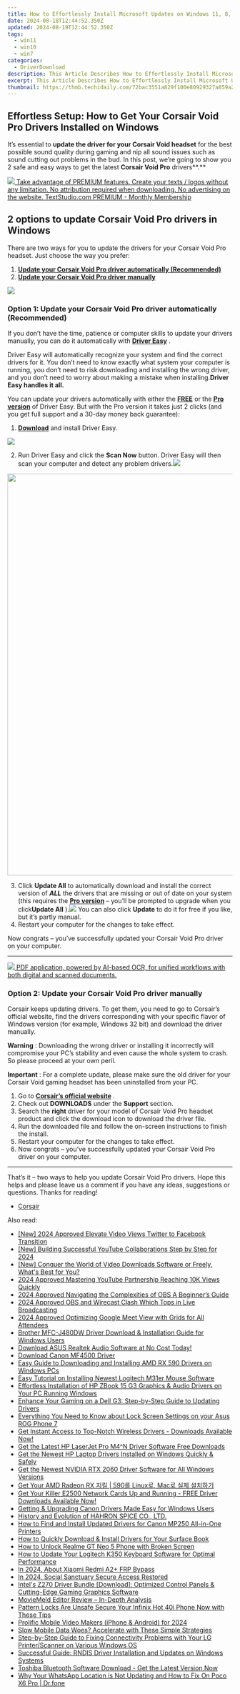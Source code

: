```yaml
---
title: How to Effortlessly Install Microsoft Updates on Windows 11, 8, or 7
date: 2024-08-18T12:44:52.350Z
updated: 2024-08-19T12:44:52.350Z
tags:
  - win11
  - win10
  - win7
categories:
  - DriverDownload
description: This Article Describes How to Effortlessly Install Microsoft Updates on Windows 11, 8, or 7
excerpt: This Article Describes How to Effortlessly Install Microsoft Updates on Windows 11, 8, or 7
thumbnail: https://thmb.techidaily.com/72bac3551a829f100e80929327a859a230ef81a06fa60256119f57f4b98caf7a.jpg
---
```


## Effortless Setup: How to Get Your Corsair Void Pro Drivers Installed on Windows

It’s essential to **update the driver for your Corsair Void headset**   for the best possible sound quality during gaming and nip all sound issues such as sound cutting out problems in the bud. In this post, we’re going to show you 2 safe and easy ways to get the latest **Corsair Void Pro**  drivers**.**

<!-- affiliate ads begin -->
<a href="https://secure.textstudio.com/order/checkout.php?PRODS=35633281&QTY=1&AFFILIATE=108875&CART=1"> <img src="https://secure.avangate.com/images/merchant/d6eb8222c9718486bdabce8b897380f7/products/2_premium-icon.png" border="0"> Take advantage of PREMIUM features. 
Create your texts / logos without any limitation. 
No attribution required when downloading. 
No advertising on the website. 
 TextStudio.com  PREMIUM - Monthly Membership</a>
<!-- affiliate ads end -->
## 2 options to update Corsair Void Pro drivers in Windows

 There are two ways for you to update the drivers for your Corsair Void Pro headset. Just choose the way you prefer:

1. [**Update your Corsair Void Pro driver automatically (Recommended)**](https://www.drivereasy.com/knowledge/corsair-void-drivers-download-install-for-windows-easily/#O1)
2. [**Update your Corsair Void Pro driver manually**](https://tools.techidaily.com/drivereasy/download/)

<!-- affiliate ads begin -->
<a href="https://secure.2checkout.com/order/checkout.php?PRODS=4621764&QTY=1&AFFILIATE=108875&CART=1"><img src="https://www.x-mirage.com/x-mirage/img/page-home.jpg" border="0"></a>
<!-- affiliate ads end -->
### Option 1: Update your Corsair Void Pro driver automatically (Recommended)

 If you don’t have the time, patience or computer skills to update your drivers manually, you can do it automatically with **[Driver Easy](https://tools.techidaily.com/drivereasy/download/)**  .

 Driver Easy will automatically recognize your system and find the correct drivers for it. You don’t need to know exactly what system your computer is running, you don’t need to risk downloading and installing the wrong driver, and you don’t need to worry about making a mistake when installing.**Driver Easy handles it all.**

 You can update your drivers automatically with either the **[FREE](https://tools.techidaily.com/drivereasy/download/)**  or the **[Pro version](https://tools.techidaily.com/drivereasy/download/)**  of Driver Easy. But with the Pro version it takes just 2 clicks (and you get full support and a 30-day money back guarantee):

1. [**Download**](https://tools.techidaily.com/drivereasy/download/) and install Driver Easy.
<!-- affiliate ads begin -->
<a href="https://shop.mondly.com/affiliate.php?ACCOUNT=ATISTUDI&AFFILIATE=108875&PATH=https%3A%2F%2Fwww.mondly.com%3FAFFILIATE%3D108875%26RESOURCE%3D%2BBusiness%2B970x90%2B"><img src="https://secure.avangate.com/images/merchant/69c418c33ec2e1a4267fa9bb77fa1428/business-970x90.gif" border="0"></a>
<!-- affiliate ads end -->
2. Run Driver Easy and click the **Scan Now** button. Driver Easy will then scan your computer and detect any problem drivers.![](https://images.drivereasy.com/wp-content/uploads/2018/12/img_5c04aae3578ee-1.jpg)
<!-- affiliate ads begin -->
<a href="https://ursime.pxf.io/c/5597632/2048963/16384" target="_top" id="2048963"><img src="//a.impactradius-go.com/display-ad/16384-2048963" border="0" alt="" width="1200" height="900"/></a><img height="0" width="0" src="https://imp.pxf.io/i/5597632/2048963/16384" style="position:absolute;visibility:hidden;" border="0" />
<!-- affiliate ads end -->
3. Click **Update All** to automatically download and install the correct version of _**ALL**_ the drivers that are missing or out of date on your system (this requires the **[Pro version](https://tools.techidaily.com/drivereasy/download/)**  – you’ll be prompted to upgrade when you click**Update All** ).![](https://images.drivereasy.com/wp-content/uploads/2018/12/img_5bfa4f05e9160.jpg) You can also click **Update**  to do it for free if you like, but it’s partly manual.
4. Restart your computer for the changes to take effect.

 Now congrats – you’ve successfully updated your Corsair Void Pro driver on your computer.

---

<!-- affiliate ads begin -->
<a href="https://checkout.abbyy.com/order/checkout.php?PRODS=39254762&QTY=1&AFFILIATE=108875&CART=1"> <img src="https://secure.avangate.com/images/merchant/0e5fb5c76fca16adbee503c9aff393cd/products/11_FR-Badges-NEW-FR-Standard-16-WIN-200.png" border="0"> PDF application, powered by AI-based OCR, for unified workflows with both digital and scanned documents. </a>
<!-- affiliate ads end -->
### Option 2: Update your Corsair Void Pro driver manually

 Corsair keeps updating drivers. To get them, you need to go to Corsair’s official website, find the drivers corresponding with your specific flavor of Windows version (for example, Windows 32 bit) and download the driver manually.

**Warning** : Downloading the wrong driver or installing it incorrectly will compromise your PC’s stability and even cause the whole system to crash. So please proceed at your own peril.

**Important** : For a complete update, please make sure the old driver for your Corsair Void gaming headset has been uninstalled from your PC.

1. Go to **[Corsair’s official website](https://tools.techidaily.com/drivereasy/download/)**  .
2. Check out **DOWNLOADS**   under the **Support**   section.
3. Search the **right**   driver for your model of Corsair Void Pro headset product and click the download icon to download the driver file.
4. Run the downloaded file and follow the on-screen instructions to finish the install.
5. Restart your computer for the changes to take effect.
6. Now congrats – you’ve successfully updated your Corsair Void Pro driver on your computer.

---

 That’s it – two ways to help you update Corsair Void Pro drivers. Hope this helps and please leave us a comment if you have any ideas, suggestions or questions. Thanks for reading!

* [Corsair](https://tools.techidaily.com/drivereasy/download/)

<ins class="adsbygoogle"
     style="display:block"
     data-ad-format="autorelaxed"
     data-ad-client="ca-pub-7571918770474297"
     data-ad-slot="1223367746"></ins>



<ins class="adsbygoogle"
     style="display:block"
     data-ad-client="ca-pub-7571918770474297"
     data-ad-slot="8358498916"
     data-ad-format="auto"
     data-full-width-responsive="true"></ins>

<span class="atpl-alsoreadstyle">Also read:</span>
<div><ul>
<li><a href="https://twitter-videos.techidaily.com/new-2024-approved-elevate-video-views-twitter-to-facebook-transition/"><u>[New] 2024 Approved  Elevate Video Views  Twitter to Facebook Transition</u></a></li>
<li><a href="https://facebook-record-videos.techidaily.com/new-building-successful-youtube-collaborations-step-by-step-for-2024/"><u>[New] Building Successful YouTube Collaborations Step by Step for 2024</u></a></li>
<li><a href="https://vimeo-videos.techidaily.com/new-conquer-the-world-of-video-downloads-software-or-freely-whats-best-for-you/"><u>[New] Conquer the World of Video Downloads  Software or Freely, What's Best for You?</u></a></li>
<li><a href="https://youtube-web.techidaily.com/approved-mastering-youtube-partnership-reaching-10k-views-quickly/"><u>2024 Approved  Mastering YouTube Partnership  Reaching 10K Views Quickly</u></a></li>
<li><a href="https://screen-activity-recording.techidaily.com/2024-approved-navigating-the-complexities-of-obs-a-beginners-guide/"><u>2024 Approved  Navigating the Complexities of OBS  A Beginner’s Guide</u></a></li>
<li><a href="https://extra-approaches.techidaily.com/2024-approved-obs-and-wirecast-clash-which-tops-in-live-broadcasting/"><u>2024 Approved  OBS and Wirecast Clash  Which Tops in Live Broadcasting</u></a></li>
<li><a href="https://screen-video-capture.techidaily.com/2024-approved-optimizing-google-meet-view-with-grids-for-all-attendees/"><u>2024 Approved  Optimizing Google Meet View with Grids for All Attendees</u></a></li>
<li><a href="https://win-amazing.techidaily.com/brother-mfc-j480dw-driver-download-and-installation-guide-for-windows-users/"><u>Brother MFC-J480DW Driver Download & Installation Guide for Windows Users</u></a></li>
<li><a href="https://win-amazing.techidaily.com/download-asus-realtek-audio-software-at-no-cost-today/"><u>Download ASUS Realtek Audio Software at No Cost Today!</u></a></li>
<li><a href="https://win-amazing.techidaily.com/download-canon-mf4500-driver/"><u>Download Canon MF4500 Driver</u></a></li>
<li><a href="https://win-amazing.techidaily.com/easy-guide-to-downloading-and-installing-amd-rx-590-drivers-on-windows-pcs/"><u>Easy Guide to Downloading and Installing AMD RX 590 Drivers on Windows PCs</u></a></li>
<li><a href="https://win-amazing.techidaily.com/easy-tutorial-on-installing-newest-logitech-m31er-mouse-software/"><u>Easy Tutorial on Installing Newest Logitech M31er Mouse Software</u></a></li>
<li><a href="https://win-amazing.techidaily.com/effortless-installation-of-hp-zbook-15-g3-graphics-and-audio-drivers-on-your-pc-running-windows/"><u>Effortless Installation of HP ZBook 15 G3 Graphics & Audio Drivers on Your PC Running Windows</u></a></li>
<li><a href="https://win-amazing.techidaily.com/enhance-your-gaming-on-a-dell-g3-step-by-step-guide-to-updating-drivers/"><u>Enhance Your Gaming on a Dell G3: Step-by-Step Guide to Updating Drivers</u></a></li>
<li><a href="https://android-unlock.techidaily.com/everything-you-need-to-know-about-lock-screen-settings-on-your-asus-rog-phone-7-by-drfone-android/"><u>Everything You Need to Know about Lock Screen Settings on your Asus ROG Phone 7</u></a></li>
<li><a href="https://win-amazing.techidaily.com/get-instant-access-to-top-notch-wireless-drivers-downloads-available-now/"><u>Get Instant Access to Top-Notch Wireless Drivers - Downloads Available Now!</u></a></li>
<li><a href="https://win-amazing.techidaily.com/1722972068459-get-the-latest-hp-laserjet-pro-m4n-driver-software-free-downloads/"><u>Get the Latest HP LaserJet Pro M4^N Driver Software Free Downloads</u></a></li>
<li><a href="https://win-amazing.techidaily.com/get-the-newest-hp-laptop-drivers-installed-on-windows-quickly-and-safely/"><u>Get the Newest HP Laptop Drivers Installed on Windows Quickly & Safely</u></a></li>
<li><a href="https://win-amazing.techidaily.com/get-the-newest-nvidia-rtx-2060-driver-software-for-all-windows-versions/"><u>Get the Newest NVIDIA RTX 2060 Driver Software for All Windows Versions</u></a></li>
<li><a href="https://win-amazing.techidaily.com/get-your-amd-radeon-rx-590-linux-mac/"><u>Get Your AMD Radeon RX 지킬 | 590를 Linux로, Mac로 실제 설치하기</u></a></li>
<li><a href="https://win-amazing.techidaily.com/1722970689250-get-your-killer-e2500-network-cards-up-and-running-free-driver-downloads-available-now/"><u>Get Your Killer E2500 Network Cards Up and Running - FREE Driver Downloads Available Now!</u></a></li>
<li><a href="https://win-amazing.techidaily.com/getting-and-upgrading-canon-drivers-made-easy-for-windows-users/"><u>Getting & Upgrading Canon Drivers Made Easy for Windows Users</u></a></li>
<li><a href="https://win-amazing.techidaily.com/history-and-evolution-of-hahron-spice-co-ltd/"><u>History and Evolution of HAHRON SPICE CO., LTD.</u></a></li>
<li><a href="https://win-amazing.techidaily.com/how-to-find-and-install-updated-drivers-for-canon-mp250-all-in-one-printers/"><u>How to Find and Install Updated Drivers for Canon MP250 All-in-One Printers</u></a></li>
<li><a href="https://win-amazing.techidaily.com/how-to-quickly-download-and-install-drivers-for-your-surface-book/"><u>How to Quickly Download & Install Drivers for Your Surface Book</u></a></li>
<li><a href="https://easy-unlock-android.techidaily.com/how-to-unlock-realme-gt-neo-5-phone-with-broken-screen-by-drfone-android/"><u>How to Unlock Realme GT Neo 5 Phone with Broken Screen</u></a></li>
<li><a href="https://win-amazing.techidaily.com/how-to-update-your-logitech-k350-keyboard-software-for-optimal-performance/"><u>How to Update Your Logitech K350 Keyboard Software for Optimal Performance</u></a></li>
<li><a href="https://bypass-frp.techidaily.com/in-2024-about-xiaomi-redmi-a2plus-frp-bypass-by-drfone-android/"><u>In 2024, About Xiaomi Redmi A2+ FRP Bypass</u></a></li>
<li><a href="https://facebook-clips.techidaily.com/in-2024-social-sanctuary-secure-access-restored/"><u>In 2024, Social Sanctuary  Secure Access Restored</u></a></li>
<li><a href="https://win-amazing.techidaily.com/1722975617020-intels-z270-driver-bundle-download-optimized-control-panels-and-cutting-edge-gaming-graphics-software/"><u>Intel's Z270 Driver Bundle [Download]: Optimized Control Panels & Cutting-Edge Gaming Graphics Software</u></a></li>
<li><a href="https://extra-information.techidaily.com/moviemeld-editor-review-in-depth-analysis/"><u>MovieMeld Editor Review – In-Depth Analysis</u></a></li>
<li><a href="https://unlock-android.techidaily.com/pattern-locks-are-unsafe-secure-your-infinix-hot-40i-phone-now-with-these-tips-by-drfone-android/"><u>Pattern Locks Are Unsafe Secure Your Infinix Hot 40i Phone Now with These Tips</u></a></li>
<li><a href="https://facebook-video-footage.techidaily.com/prolific-mobile-video-makers-iphone-and-android-for-2024/"><u>Prolific Mobile Video Makers (iPhone & Android) for 2024</u></a></li>
<li><a href="https://fox-that.techidaily.com/slow-mobile-data-woes-accelerate-with-these-simple-strategies/"><u>Slow Mobile Data Woes? Accelerate with These Simple Strategies</u></a></li>
<li><a href="https://win-amazing.techidaily.com/step-by-step-guide-to-fixing-connectivity-problems-with-your-lg-printerscanner-on-various-windows-os/"><u>Step-by-Step Guide to Fixing Connectivity Problems with Your LG Printer/Scanner on Various Windows OS</u></a></li>
<li><a href="https://win-amazing.techidaily.com/successful-guide-rndis-driver-installation-and-updates-on-windows-systems/"><u>Successful Guide: RNDIS Driver Installation and Updates on Windows Systems</u></a></li>
<li><a href="https://win-amazing.techidaily.com/toshiba-bluetooth-software-download-get-the-latest-version-now/"><u>Toshiba Bluetooth Software Download - Get the Latest Version Now</u></a></li>
<li><a href="https://location-social.techidaily.com/why-your-whatsapp-location-is-not-updating-and-how-to-fix-on-poco-x6-pro-drfone-by-drfone-virtual-android/"><u>Why Your WhatsApp Location is Not Updating and How to Fix On Poco X6 Pro | Dr.fone</u></a></li>
</ul></div>
